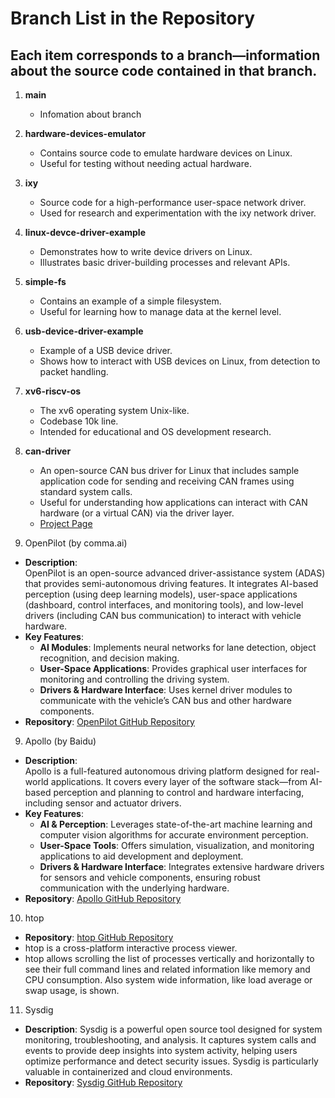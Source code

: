 ﻿# Branch List in the Repository
 
## Each item corresponds to a branch—information about the source code contained in that branch.

1. **main**  
   - Infomation about branch

2. **hardware-devices-emulator**  
   - Contains source code to emulate hardware devices on Linux.  
   - Useful for testing without needing actual hardware.

3. **ixy**  
   - Source code for a high-performance user-space network driver.  
   - Used for research and experimentation with the ixy network driver.

4. **linux-devce-driver-example**  
   - Demonstrates how to write device drivers on Linux.  
   - Illustrates basic driver-building processes and relevant APIs.

5. **simple-fs**  
   - Contains an example of a simple filesystem.  
   - Useful for learning how to manage data at the kernel level.

6. **usb-device-driver-example**  
   - Example of a USB device driver.  
   - Shows how to interact with USB devices on Linux, from detection to packet handling.

7. **xv6-riscv-os**  
   - The xv6 operating system Unix-like.  
   - Codebase 10k line.
   - Intended for educational and OS development research.


7. **can-driver**  
    - An open-source CAN bus driver for Linux that includes sample application code for sending and receiving CAN frames using standard system calls.  
    - Useful for understanding how applications can interact with CAN hardware (or a virtual CAN) via the driver layer.  
    - [Project Page](https://gitlab.com/hjoertel/can4linux)


8. OpenPilot (by comma.ai)
- **Description**:  
  OpenPilot is an open-source advanced driver-assistance system (ADAS) that provides semi-autonomous driving features. It integrates AI-based perception (using deep learning models), user-space applications (dashboard, control interfaces, and monitoring tools), and low-level drivers (including CAN bus communication) to interact with vehicle hardware.
- **Key Features**:  
  - **AI Modules**: Implements neural networks for lane detection, object recognition, and decision making.
  - **User-Space Applications**: Provides graphical user interfaces for monitoring and controlling the driving system.
  - **Drivers & Hardware Interface**: Uses kernel driver modules to communicate with the vehicle’s CAN bus and other hardware components.
- **Repository**: [OpenPilot GitHub Repository](https://github.com/commaai/openpilot)


9. Apollo (by Baidu)
- **Description**:  
  Apollo is a full-featured autonomous driving platform designed for real-world applications. It covers every layer of the software stack—from AI-based perception and planning to control and hardware interfacing, including sensor and actuator drivers.
- **Key Features**:  
  - **AI & Perception**: Leverages state-of-the-art machine learning and computer vision algorithms for accurate environment perception.
  - **User-Space Tools**: Offers simulation, visualization, and monitoring applications to aid development and deployment.
  - **Drivers & Hardware Interface**: Integrates extensive hardware drivers for sensors and vehicle components, ensuring robust communication with the underlying hardware.
- **Repository**: [Apollo GitHub Repository](https://github.com/ApolloAuto/apollo)

10. htop
- **Repository**: [htop GitHub Repository](https://github.com/htop-dev/htop)
- htop is a cross-platform interactive process viewer.
- htop allows scrolling the list of processes vertically and horizontally to see their full command lines and related information like memory and CPU consumption. Also system wide information, like load average or swap usage, is shown.

11. Sysdig
- **Description**:
  Sysdig is a powerful open source tool designed for system monitoring, troubleshooting, and analysis. It captures system calls and events to provide deep insights into system activity, helping users optimize performance and detect security issues. Sysdig is particularly valuable in containerized and cloud environments.
- **Repository**: [Sysdig GitHub Repository](https://github.com/draios/sysdig)








